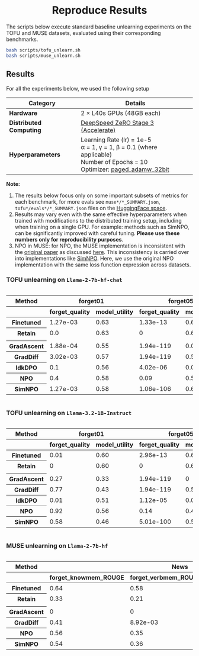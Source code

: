 <div align="center">

# Reproduce Results

</div>

The scripts below execute standard baseline unlearning experiments on the TOFU and MUSE datasets, evaluated using their corresponding benchmarks.
```bash
bash scripts/tofu_unlearn.sh
bash scripts/muse_unlearn.sh
```

## Results



For all the experiments below, we used the following setup

| **Category**            | **Details** |
|-------------------------|------------|
| **Hardware**           | 2 × L40s GPUs (48GB each) |
| **Distributed Computing** | [DeepSpeed ZeRO Stage 3 (Accelerate)](https://huggingface.co/docs/accelerate/en/usage_guides/deepspeed) |
| **Hyperparameters**    | Learning Rate (lr) = 1e-5 <br> α = 1, γ = 1, β = 0.1 (where applicable) <br> Number of Epochs = 10 <br> Optimizer: [paged_adamw_32bit](https://huggingface.co/docs/bitsandbytes/main/en/reference/optim/adamw#bitsandbytes.optim.PagedAdamW) |

__Note:__ 
1. The results below focus only on some important subsets of metrics for each benchmark, for more evals see `muse*/*_SUMMARY.json`, `tofu*/evals*/*_SUMMARY.json` files on the [HuggingFace space](https://huggingface.co/datasets/open-unlearning/eval).
2. Results may vary even with the same effective hyperparameters when trained with modifications to the distributed training setup, including when training on a single GPU. For example: methods such as SimNPO, can be significantly improved with careful tuning. **Please use these numbers only for reproducibility purposes**.
3. NPO in MUSE: for NPO, the MUSE implementation is inconsistent with the [original paper](https://github.com/licong-lin/negative-preference-optimization) as discussed [here]( https://github.com/jaechan-repo/muse_bench/issues/2). This inconsistency is carried over into implementations like [SimNPO](https://github.com/OPTML-Group/Unlearn-Simple/issues/5). Here, we use the original NPO implementation with the same loss function expression across datasets.


### TOFU  unlearning on `Llama-2-7b-hf-chat`

<div style="overflow-x: auto; max-width: 100%;">
<table class="dataframe">
  <thead>
    <tr>
      <th>Method</th>
      <th style="text-align: center;" colspan="2" halign="left">forget01</th>
      <th style="text-align: center;" colspan="2" halign="left">forget05</th>
      <th style="text-align: center;" colspan="2" halign="left">forget10</th>
    </tr>
    <tr>
      <th></th>
      <th>forget_quality</th>
      <th>model_utility</th>
      <th>forget_quality</th>
      <th>model_utility</th>
      <th>forget_quality</th>
      <th>model_utility</th>
    </tr>
  </thead>
  <tbody>
    <tr>
      <th>Finetuned</th>
      <td>1.27e-03</td>
      <td>0.63</td>
      <td>1.33e-13</td>
      <td>0.63</td>
      <td>4.35e-25</td>
      <td>0.63</td>
    </tr>
    <tr>
      <th>Retain</th>
      <td>0.0</td>
      <td>0.63</td>
      <td>0</td>
      <td>0.63</td>
      <td>0.0</td>
      <td>0.61</td>
    </tr>
    <tr>
      <td colspan="10"> </td>
    </tr>
    <tr>
      <th>GradAscent</th>
      <td>1.88e-04</td>
      <td>0.55</td>
      <td>1.94e-119</td>
      <td>0.00e+00</td>
      <td>1.06e-239</td>
      <td>0.00e+00</td>
    </tr>
    <tr>
      <th>GradDiff</th>
      <td>3.02e-03</td>
      <td>0.57</td>
      <td>1.94e-119</td>
      <td>0.56</td>
      <td>1.80e-229</td>
      <td>0.58</td>
    </tr>
    <tr>
      <th>IdkDPO</th>
      <td>0.1</td>
      <td>0.56</td>
      <td>4.02e-06</td>
      <td>0.04</td>
      <td>5.42e-13</td>
      <td>0.04</td>
    </tr>
    <tr>
      <th>NPO</th>
      <td>0.4</td>
      <td>0.58</td>
      <td>0.09</td>
      <td>0.53</td>
      <td>0.42</td>
      <td>0.54</td>
    </tr>
    <tr>
      <th>SimNPO</th>
      <td>1.27e-03</td>
      <td>0.58</td>
      <td>1.06e-106</td>
      <td>0.6</td>
      <td>1.47e-198</td>
      <td>0.6</td>
    </tr>
  </tbody>
</table>
</div>


### TOFU  unlearning on `Llama-3.2-1B-Instruct`

<div style="overflow-x: auto; max-width: 100%;">
<table class="dataframe">
  <thead>
    <tr>
      <th>Method</th>
      <th style="text-align: center;" colspan="2" halign="left">forget01</th>
      <th style="text-align: center;" colspan="2" halign="left">forget05</th>
      <th style="text-align: center;" colspan="2" halign="left">forget10</th>
    </tr>
    <tr>
      <th></th>
      <th>forget_quality</th>
      <th>model_utility</th>
      <th>forget_quality</th>
      <th>model_utility</th>
      <th>forget_quality</th>
      <th>model_utility</th>
    </tr>
  </thead>
  <tbody>
    <tr>
      <th>Finetuned</th>
      <td>0.01</td>
      <td>0.60</td>
      <td>2.96e-13</td>
      <td>0.6</td>
      <td>8.08e-22</td>
      <td>0.6</td>
    </tr>
    <tr>
      <th>Retain</th>
      <td>0</td>
      <td>0.60</td>
      <td>0</td>
      <td>0.6</td>
      <td>0</td>
      <td>0.59</td>
    </tr>
    <tr>
      <td colspan="10"> </td>
    </tr>
    <tr>
      <th>GradAscent</th>
      <td>0.27</td>
      <td>0.33</td>
      <td>1.94e-119</td>
      <td>0</td>
      <td>1.06e-239</td>
      <td>0</td>
    </tr>
    <tr>
      <th>GradDiff</th>
      <td>0.77</td>
      <td>0.43</td>
      <td>1.94e-119</td>
      <td>0.53</td>
      <td>1.06e-239</td>
      <td>0.49</td>
    </tr>
    <tr>
      <th>IdkDPO</th>
      <td>0.01</td>
      <td>0.51</td>
      <td>1.12e-05</td>
      <td>0.07</td>
      <td>4.64e-12</td>
      <td>0.23</td>
    </tr>
    <tr>
      <th>NPO</th>
      <td>0.92</td>
      <td>0.56</td>
      <td>0.14</td>
      <td>0.45</td>
      <td>0.02</td>
      <td>0.46</td>
    </tr>
    <tr>
      <th>SimNPO</th>
      <td>0.58</td>
      <td>0.46</td>
      <td>5.01e-100</td>
      <td>0.58</td>
      <td>2.47e-203</td>
      <td>0.54</td>
    </tr>
  </tbody>
</table>
</div>


### MUSE  unlearning on `Llama-2-7b-hf`

<div style="overflow-x: auto; max-width: 100%;">
<table class="dataframe">
  <thead>
    <tr>
      <th style="text-align: center;">Method</th>
      <th style="text-align: center;" colspan="4" halign="left">News</th>
      <th style="text-align: center;" colspan="4" halign="left">Books</th>
    </tr>
    <tr>
      <th></th>
      <th>forget_knowmem_ROUGE</th>
      <th>forget_verbmem_ROUGE</th>
      <th>privleak</th>
      <th>retain_knowmem_ROUGE</th>
      <th>forget_knowmem_ROUGE</th>
      <th>forget_verbmem_ROUGE</th>
      <th>privleak</th>
      <th>retain_knowmem_ROUGE</th>
    </tr>
  </thead>
  <tbody>
    <tr>
      <th>Finetuned</th>
      <td>0.64</td>
      <td>0.58</td>
      <td>-99.81</td>
      <td>0.55</td>
      <td>0.47</td>
      <td>1.0</td>
      <td>-57.26</td>
      <td>0.69</td>
    </tr>
    <tr>
      <th>Retain</th>
      <td>0.33</td>
      <td>0.21</td>
      <td>-4.54</td>
      <td>0.56</td>
      <td>0.3</td>
      <td>0.14</td>
      <td>7.96</td>
      <td>0.69</td>
    </tr>
    <tr>
      <td colspan="20"> </td>
    </tr>
    <tr>
      <th>GradAscent</th>
      <td>0</td>
      <td>0</td>
      <td>52.11</td>
      <td>0</td>
      <td>0</td>
      <td>0</td>
      <td>-0.67</td>
      <td>0</td>
    </tr>
    <tr>
      <th>GradDiff</th>
      <td>0.41</td>
      <td>8.92e-03</td>
      <td>93.23</td>
      <td>0.37</td>
      <td>0.18</td>
      <td>0.16</td>
      <td>-37.79</td>
      <td>0.3</td>
    </tr>
    <tr>
      <th>NPO</th>
      <td>0.56</td>
      <td>0.35</td>
      <td>-86.00</td>
      <td>0.51</td>
      <td>0.32</td>
      <td>0.84</td>
      <td>-54.24</td>
      <td>0.55</td>
    </tr>
    <tr>
      <th>SimNPO</th>
      <td>0.54</td>
      <td>0.36</td>
      <td>-86.11</td>
      <td>0.51</td>
      <td>0.32</td>
      <td>0.84</td>
      <td>-54.26</td>
      <td>0.54</td>
    </tr>
  </tbody>
</table>
</div>